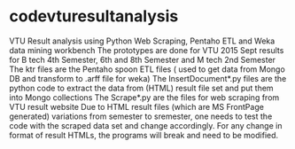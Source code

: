 # codevturesultanalysis
VTU Result analysis using Python Web Scraping, Pentaho ETL and Weka data mining workbench
The  prototypes are done for VTU 2015 Sept results for B tech 4th Semester, 6th and 8th Semester and M tech 2nd Semester 
The ktr files are the Pentaho spoon ETL files ( used to get data from Mongo DB and transform to .arff file for weka)
The InsertDocument*.py files are the python code to extract the data from (HTML) result file set and put them into Mongo collections
The Scrape*.py are the files for web scraping from VTU result website 
Due to HTML result files (which are MS FrontPage generated) variations from semester to sremester, one needs to test the code with the scraped data set and change accordingly. For any change in format of result HTMLs, the programs will break and need to be modified. 



